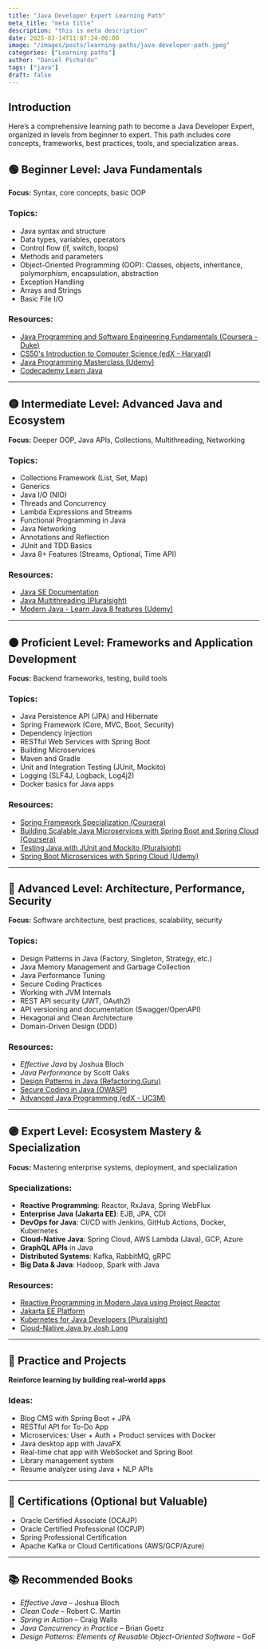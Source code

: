 ```yaml
---
title: "Java Developer Expert Learning Path"
meta_title: "meta title"
description: "this is meta description"
date: 2025-03-14T11:07:24-06:00
image: "/images/posts/learning-paths/java-developer-path.jpeg"
categories: ["Learning paths"]
author: "Daniel Pichardo"
tags: ["java"]
draft: false
---
```


## Introduction

Here’s a comprehensive learning path to become a Java Developer Expert, organized in levels from beginner to expert. This path includes core concepts, frameworks, best practices, tools, and specialization areas.

## 🟢 Beginner Level: Java Fundamentals

**Focus:** Syntax, core concepts, basic OOP

### Topics:
- Java syntax and structure
- Data types, variables, operators
- Control flow (if, switch, loops)
- Methods and parameters
- Object-Oriented Programming (OOP): Classes, objects, inheritance, polymorphism, encapsulation, abstraction
- Exception Handling
- Arrays and Strings
- Basic File I/O

### Resources:
- [Java Programming and Software Engineering Fundamentals (Coursera - Duke)](https://www.coursera.org/specializations/java-programming)
- [CS50's Introduction to Computer Science (edX - Harvard)](https://cs50.harvard.edu/)
- [Java Programming Masterclass (Udemy)](https://www.udemy.com/course/java-the-complete-java-developer-course/)
- [Codecademy Learn Java](https://www.codecademy.com/learn/learn-java)

---

## 🟡 Intermediate Level: Advanced Java and Ecosystem

**Focus:** Deeper OOP, Java APIs, Collections, Multithreading, Networking

### Topics:
- Collections Framework (List, Set, Map)
- Generics
- Java I/O (NIO)
- Threads and Concurrency
- Lambda Expressions and Streams
- Functional Programming in Java
- Java Networking
- Annotations and Reflection
- JUnit and TDD Basics
- Java 8+ Features (Streams, Optional, Time API)

### Resources:
- [Java SE Documentation](https://docs.oracle.com/en/java/javase/)
- [Java Multithreading (Pluralsight)](https://www.pluralsight.com/courses/java-multithreading)
- [Modern Java - Learn Java 8 features (Udemy)](https://www.udemy.com/course/modern-java-learn-java-8-features-by-coding-it/)

---

## 🟠 Proficient Level: Frameworks and Application Development

**Focus:** Backend frameworks, testing, build tools

### Topics:
- Java Persistence API (JPA) and Hibernate
- Spring Framework (Core, MVC, Boot, Security)
- Dependency Injection
- RESTful Web Services with Spring Boot
- Building Microservices
- Maven and Gradle
- Unit and Integration Testing (JUnit, Mockito)
- Logging (SLF4J, Logback, Log4j2)
- Docker basics for Java apps

### Resources:
- [Spring Framework Specialization (Coursera)](https://www.coursera.org/specializations/spring-framework)
- [Building Scalable Java Microservices with Spring Boot and Spring Cloud (Coursera)](https://www.coursera.org/learn/google-cloud-java-spring)
- [Testing Java with JUnit and Mockito (Pluralsight)](https://www.pluralsight.com/courses/java-testing-junit-mockito)
- [Spring Boot Microservices with Spring Cloud (Udemy)](https://www.udemy.com/course/microservices-with-spring-boot/)

---

## 🔵 Advanced Level: Architecture, Performance, Security

**Focus:** Software architecture, best practices, scalability, security

### Topics:
- Design Patterns in Java (Factory, Singleton, Strategy, etc.)
- Java Memory Management and Garbage Collection
- Java Performance Tuning
- Secure Coding Practices
- Working with JVM Internals
- REST API security (JWT, OAuth2)
- API versioning and documentation (Swagger/OpenAPI)
- Hexagonal and Clean Architecture
- Domain-Driven Design (DDD)

### Resources:
- *Effective Java* by Joshua Bloch
- *Java Performance* by Scott Oaks
- [Design Patterns in Java (Refactoring.Guru)](https://refactoring.guru/design-patterns/java)
- [Secure Coding in Java (OWASP)](https://owasp.org/www-project-secure-coding-practices/)
- [Advanced Java Programming (edX - UC3M)](https://www.edx.org/course/advanced-java-programming)

---

## 🟣 Expert Level: Ecosystem Mastery & Specialization

**Focus:** Mastering enterprise systems, deployment, and specialization

### Specializations:
- **Reactive Programming**: Reactor, RxJava, Spring WebFlux
- **Enterprise Java (Jakarta EE)**: EJB, JPA, CDI
- **DevOps for Java**: CI/CD with Jenkins, GitHub Actions, Docker, Kubernetes
- **Cloud-Native Java**: Spring Cloud, AWS Lambda (Java), GCP, Azure
- **GraphQL APIs** in Java
- **Distributed Systems**: Kafka, RabbitMQ, gRPC
- **Big Data & Java**: Hadoop, Spark with Java

### Resources:
- [Reactive Programming in Modern Java using Project Reactor](https://www.udemy.com/course/reactive-programming-in-modern-java-using-project-reactor/)
- [Jakarta EE Platform](https://jakarta.ee/)
- [Kubernetes for Java Developers (Pluralsight)](https://www.pluralsight.com/courses/kubernetes-java-developers)
- [Cloud-Native Java by Josh Long](https://www.oreilly.com/library/view/cloud-native-java/9781449374648/)

---

## 🧪 Practice and Projects

**Reinforce learning by building real-world apps**

### Ideas:
- Blog CMS with Spring Boot + JPA
- RESTful API for To-Do App
- Microservices: User + Auth + Product services with Docker
- Java desktop app with JavaFX
- Real-time chat app with WebSocket and Spring Boot
- Library management system
- Resume analyzer using Java + NLP APIs

---

## 📜 Certifications (Optional but Valuable)

- Oracle Certified Associate (OCAJP)
- Oracle Certified Professional (OCPJP)
- Spring Professional Certification
- Apache Kafka or Cloud Certifications (AWS/GCP/Azure)

---

## 📚 Recommended Books

- *Effective Java* – Joshua Bloch
- *Clean Code* – Robert C. Martin
- *Spring in Action* – Craig Walls
- *Java Concurrency in Practice* – Brian Goetz
- *Design Patterns: Elements of Reusable Object-Oriented Software* – GoF
